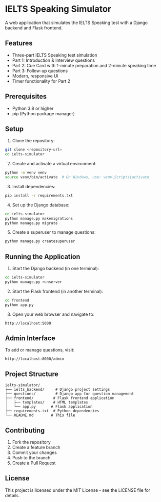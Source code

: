 # IELTS Speaking Simulator

A web application that simulates the IELTS Speaking test with a Django backend and Flask frontend.

## Features

- Three-part IELTS Speaking test simulation
- Part 1: Introduction & Interview questions
- Part 2: Cue Card with 1-minute preparation and 2-minute speaking time
- Part 3: Follow-up questions
- Modern, responsive UI
- Timer functionality for Part 2

## Prerequisites

- Python 3.8 or higher
- pip (Python package manager)

## Setup

1. Clone the repository:
```bash
git clone <repository-url>
cd ielts-simulator
```

2. Create and activate a virtual environment:
```bash
python -m venv venv
source venv/bin/activate  # On Windows, use: venv\Scripts\activate
```

3. Install dependencies:
```bash
pip install -r requirements.txt
```

4. Set up the Django database:
```bash
cd ielts-simulator
python manage.py makemigrations
python manage.py migrate
```

5. Create a superuser to manage questions:
```bash
python manage.py createsuperuser
```

## Running the Application

1. Start the Django backend (in one terminal):
```bash
cd ielts-simulator
python manage.py runserver
```

2. Start the Flask frontend (in another terminal):
```bash
cd frontend
python app.py
```

3. Open your web browser and navigate to:
```
http://localhost:5000
```

## Admin Interface

To add or manage questions, visit:
```
http://localhost:8000/admin
```

## Project Structure

```
ielts-simulator/
├── ielts_backend/     # Django project settings
├── questions/         # Django app for question management
├── frontend/         # Flask frontend application
│   ├── templates/    # HTML templates
│   └── app.py       # Flask application
├── requirements.txt  # Python dependencies
└── README.md        # This file
```

## Contributing

1. Fork the repository
2. Create a feature branch
3. Commit your changes
4. Push to the branch
5. Create a Pull Request

## License

This project is licensed under the MIT License - see the LICENSE file for details. 